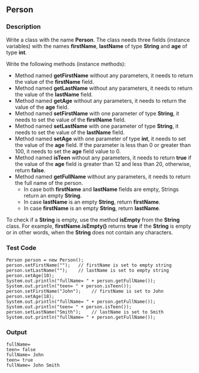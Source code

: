 ## Person

### Description

Write a class with the name <b>Person</b>. The class needs three fields (instance variables) with the names <b>firstName</b>, <b>lastName</b> of type <b>String</b> and <b>age</b> of type <b>int</b>.

Write the following methods (instance methods):

<ul>
<li>Method named <b>getFirstName</b> without any parameters, it needs to return the value of the <b>firstName</b> field.</li>
<li>Method named <b>getLastName</b> without any parameters, it needs to return the value of the <b>lastName</b> field.</li>
<li>Method named <b>getAge</b> without any parameters, it needs to return the value of the <b>age</b> field.</li>
<li>Method named <b>setFirstName</b> with one parameter of type <b>String</b>, it needs to set the value of the <b>firstName</b> field.</li>
<li>Method named <b>setLastName</b> with one parameter of type <b>String</b>, it needs to set the value of the <b>lastName</b> field.</li>
<li>Method named <b>setAge</b> with one parameter of type <b>int</b>, it needs to set the value of the <b>age</b> field. If the parameter is less than 0 or greater than 100, it needs to set the <b>age</b> field value to 0.</li>
<li>Method named <b>isTeen</b> without any parameters, it needs to return <b>true</b> if the value of the <b>age</b> field is greater than 12 and less than 20, otherwise, return <b>false</b>.</li>
<li>Method named <b>getFullName</b> without any parameters, it needs to return the full name of the person.
<ul>
<li>In case both <b>firstName</b> and <b>lastName</b> fields are empty, Strings return an empty <b>String</b>.</li>
<li>In case <b>lastName</b> is an empty <b>String</b>, return <b>firstName</b>.</li>
<li>In case <b>firstName</b> is an empty <b>String</b>, return <b>lastName</b>.</li>
</ul>
</li>
</ul>

To check if a <b>String</b> is empty, use the method <b>isEmpty</b> from the <b>String</b> class. For example, <b>firstName.isEmpty()</b> returns <b>true</b> if the <b>String</b> is empty or in other words, when the <b>String</b> does not contain any characters.

### Test Code

    Person person = new Person();
    person.setFirstName("");   // firstName is set to empty string
    person.setLastName("");    // lastName is set to empty string
    person.setAge(10);
    System.out.println("fullName= " + person.getFullName());
    System.out.println("teen= " + person.isTeen());
    person.setFirstName("John");    // firstName is set to John
    person.setAge(18);
    System.out.println("fullName= " + person.getFullName());
    System.out.println("teen= " + person.isTeen());
    person.setLastName("Smith");    // lastName is set to Smith
    System.out.println("fullName= " + person.getFullName());

### Output

    fullName=
    teen= false
    fullName= John
    teen= true
    fullName= John Smith

